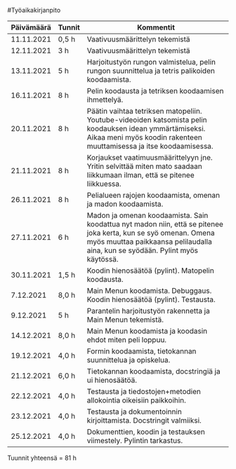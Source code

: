 
#Työaikakirjanpito


| Päivämäärä | Tunnit | Kommentit                                                                                                                                                                                         |
|------------|--------|---------------------------------------------------------------------------------------------------------------------------------------------------------------------------------------------------|
| 11.11.2021 | 0,5 h  | Vaativuusmäärittelyn tekemistä                                                                                                                                                                    |
| 12.11.2021 | 3 h    | Vaativuusmäärittelyn tekemistä                                                                                                                                                                    |
| 13.11.2021 | 5 h    | Harjoitustyön rungon valmistelua, pelin rungon suunnittelua ja tetris palikoiden koodaamista.                                                                                                     |
| 16.11.2021 | 8 h    | Pelin koodausta ja tetriksen koodaamisen ihmettelyä.                                                                                                                                              | 
| 20.11.2021 | 8 h    | Päätin vaihtaa tetriksen matopeliin. Youtube-videoiden katsomista pelin koodauksen idean ymmärtämiseksi. Aikaa meni myös koodin rakenteen muuttamisessa ja itse koodaamisessa.                    | 
| 21.11.2021 | 8 h    | Korjaukset vaatimuusmäärittelyyn jne. Yritin selvittää miten mato saadaan liikkumaan ilman, että se pitenee liikkuessa.                                                                           | 
| 26.11.2021 | 8 h    | Pelialueen rajojen koodaamista, omenan ja madon koodaamista.                                                                                                                                      | 
| 27.11.2021 | 6 h    | Madon ja omenan koodaamista. Sain koodattua nyt madon niin, että se pitenee joka kerta, kun se syö omenan. Omena myös muuttaa paikkaansa pelilaudalla aina, kun se syödään. Pylint myös käytössä. | 
| 30.11.2021 | 1,5 h  | Koodin hienosäätöä (pylint). Matopelin koodausta.                                                                                                                                                 | 
| 7.12.2021  | 8,0 h  | Main Menun koodamista. Debuggaus. Koodin hienosäätöä (pylint). Testausta.                                                                                                                         |
| 9.12.2021  | 5 h    | Parantelin harjoitustyön rakennetta ja Main Menun tekemistä.                                                                                                                                      |
| 14.12.2021 | 8,0 h  | Main Menun koodamista ja koodasin ehdot miten peli loppuu.                                                                                                                                        |
| 19.12.2021 | 4,0 h  | Formin koodaamista, tietokannan suunnittelua ja opiskelua.                                                                                                                                        |
| 21.12.2021 | 6,0 h  | Tietokannan koodaamista, docstringiä ja ui hienosäätöä.                                                                                                                                           |
| 22.12.2021 | 4,0 h  | Testausta ja tiedostojen+metodien allokointia oikeisiin paikkoihin.                                                                                                                               |
| 23.12.2021 | 4,0 h  | Testausta ja dokumentoinnin kirjoittamista. Docstringit valmiiksi.                                                                                                                                |
| 25.12.2021 | 4,0 h  | Dokumenttien, koodin ja testauksen viimestely. Pylintin tarkastus.                                                                                                                                |

Tuunnit yhteensä = 81 h